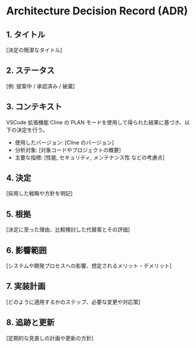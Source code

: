 # Architecture Decision Record (ADR)

## 1. タイトル

[決定の簡潔なタイトル]

## 2. ステータス

[例: 提案中 / 承認済み / 破棄]

## 3. コンテキスト

VSCode 拡張機能 Cline の PLAN モードを使用して得られた結果に基づき、以下の決定を行う。

- 使用したバージョン: [Cline のバージョン]
- 分析対象: [対象コードやプロジェクトの概要]
- 主要な指標: [性能, セキュリティ, メンテナンス性 などの考慮点]

## 4. 決定

[採用した戦略や方針を明記]

## 5. 根拠

[決定に至った理由、比較検討した代替案とその評価]

## 6. 影響範囲

[システムや開発プロセスへの影響、想定されるメリット・デメリット]

## 7. 実装計画

[どのように適用するかのステップ、必要な変更や対応策]

## 8. 追跡と更新

[定期的な見直しの計画や更新の方針]
